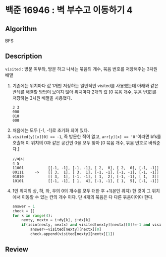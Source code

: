 # 백준 16946 : 벽 부수고 이동하기 4

## Algorithm

BFS

## Description

`visited` : 방문 여부와, 방문 하고 나서는 묶음의 개수, 묶음 번호를 저장해주는 3차원 배열

1. 기존에는 위치마다 값 1개만 저장하는 일반적인 visited를 사용했는데 아래와 같은 반례를 해결할 방법이 보이지 않아 위치마다 2개의 값 [0 묶음 개수, 묶음 번호]를 저장하는 3차원 배열을 사용했다.
    ```
    3 3
    000
    010
    000
    ```
2. 처음에는 모두 [-1, -1]로 초기화 되어 있다.
3. `visited[y][x][0] == -1`, 즉 방문한 적이 없고, `arr[y][x] == '0'`이라면 bfs를 호출해 이 위치의 0과 같은 공간인 0을 모두 찾아 [0 묶음 개수, 묶음 번호로 바꿔준다.]
    ```
    //예시
    4 5
    11001           [[-1, -1], [-1, -1], [ 2,  0], [ 2,  0], [-1, -1]]
    00111     ->    [[ 3,  1], [ 3,  1], [-1, -1], [-1, -1], [-1, -1]]
    01010           [[ 3,  1], [-1, -1], [ 1,  2], [-1, -1], [ 1,  3]]
    10101           [[-1, -1], [ 1,  4], [-1, -1], [ 1,  5], [-1, -1]]
    ```
4. 1인 위치의 상, 하, 좌, 우의 0의 개수를 모두 더한 후 +1(본인 위치) 한 것이 그 위치에서 이동할 수 있는 칸의 개수 이다. 단 4개의 묶음은 다 다른 묶음이어야 한다.
    ```python
    answer = 1
    check = []
    for k in range(4):
        nexty, nextx = i+dy[k], j+dx[k]
        if(isin(nexty, nextx) and visited[nexty][nextx][0]!=-1 and visited[nexty][nextx][1] not in check):
            answer+=visited[nexty][nextx][0]
            check.append(visited[nexty][nextx][1])
    ```
## Review


